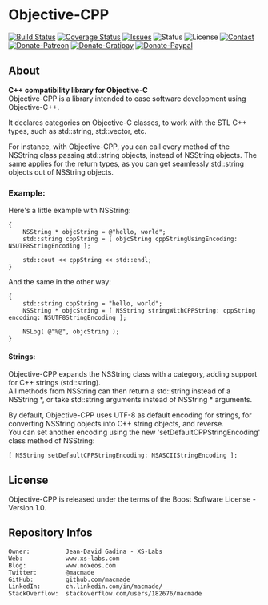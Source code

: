 Objective-CPP
=============

[![Build Status](https://img.shields.io/travis/macmade/Objective-CPP.svg?branch=master&style=flat)](https://travis-ci.org/macmade/Objective-CPP)
[![Coverage Status](https://img.shields.io/coveralls/macmade/Objective-CPP.svg?branch=master&style=flat)](https://coveralls.io/r/macmade/Objective-CPP?branch=master)
[![Issues](http://img.shields.io/github/issues/macmade/Objective-CPP.svg?style=flat)](https://github.com/macmade/Objective-CPP/issues)
![Status](https://img.shields.io/badge/status-active-brightgreen.svg?style=flat)
![License](https://img.shields.io/badge/license-boost-brightgreen.svg?style=flat)
[![Contact](https://img.shields.io/badge/contact-@macmade-blue.svg?style=flat)](https://twitter.com/macmade)  
[![Donate-Patreon](https://img.shields.io/badge/donate-patreon-yellow.svg?style=flat)](https://patreon.com/macmade)
[![Donate-Gratipay](https://img.shields.io/badge/donate-gratipay-yellow.svg?style=flat)](https://www.gratipay.com/macmade)
[![Donate-Paypal](https://img.shields.io/badge/donate-paypal-yellow.svg?style=flat)](https://paypal.me/xslabs)

About
-----

**C++ compatibility library for Objective-C**  
Objective-CPP is a library intended to ease software development using Objective-C++.

It declares categories on Objective-C classes, to work with the STL C++ types, such as std::string, std::vector, etc.

For instance, with Objective-CPP, you can call every method of the NSString class passing std::string objects, instead of NSString objects.
The same applies for the return types, as you can get seamlessly std::string objects out of NSString objects.

### Example:

Here's a little example with NSString:

    {
        NSString * objcString = @"hello, world";
        std::string cppString = [ objcString cppStringUsingEncoding: NSUTF8StringEncoding ];
        
        std::cout << cppString << std::endl;
    }
    
And the same in the other way:

    {
        std::string cppString = "hello, world";
        NSString * objcString = [ NSString stringWithCPPString: cppString encoding: NSUTF8StringEncoding ];
        
        NSLog( @"%@", objcString );
    }

#### Strings:

Objective-CPP expands the NSString class with a category, adding support for C++ strings (std::string).  
All methods from NSString can then return a std::string instead of a NSString *, or take std::string arguments instead of NSString * arguments.

By default, Objective-CPP uses UTF-8 as default encoding for strings, for converting NSString objects into C++ string objects, and reverse.  
You can set another encoding using the new 'setDefaultCPPStringEncoding' class method of NSString:

    [ NSString setDefaultCPPStringEncoding: NSASCIIStringEncoding ];

License
-------

Objective-CPP is released under the terms of the Boost Software License - Version 1.0.

Repository Infos
----------------

    Owner:			Jean-David Gadina - XS-Labs
    Web:			www.xs-labs.com
    Blog:			www.noxeos.com
    Twitter:		@macmade
    GitHub:			github.com/macmade
    LinkedIn:		ch.linkedin.com/in/macmade/
    StackOverflow:	stackoverflow.com/users/182676/macmade
